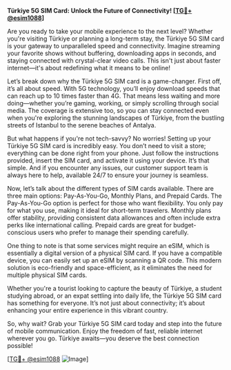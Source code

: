 **Türkiye 5G SIM Card: Unlock the Future of Connectivity! [[TG💪+ @esim1088](https://t.me/s/esim1088)]**

Are you ready to take your mobile experience to the next level? Whether you're visiting Türkiye or planning a long-term stay, the Türkiye 5G SIM card is your gateway to unparalleled speed and connectivity. Imagine streaming your favorite shows without buffering, downloading apps in seconds, and staying connected with crystal-clear video calls. This isn't just about faster internet—it's about redefining what it means to be online!

Let’s break down why the Türkiye 5G SIM card is a game-changer. First off, it’s all about speed. With 5G technology, you’ll enjoy download speeds that can reach up to 10 times faster than 4G. That means less waiting and more doing—whether you’re gaming, working, or simply scrolling through social media. The coverage is extensive too, so you can stay connected even when you're exploring the stunning landscapes of Türkiye, from the bustling streets of Istanbul to the serene beaches of Antalya.

But what happens if you're not tech-savvy? No worries! Setting up your Türkiye 5G SIM card is incredibly easy. You don’t need to visit a store; everything can be done right from your phone. Just follow the instructions provided, insert the SIM card, and activate it using your device. It’s that simple. And if you encounter any issues, our customer support team is always here to help, available 24/7 to ensure your journey is seamless.

Now, let’s talk about the different types of SIM cards available. There are three main options: Pay-As-You-Go, Monthly Plans, and Prepaid Cards. The Pay-As-You-Go option is perfect for those who want flexibility. You only pay for what you use, making it ideal for short-term travelers. Monthly plans offer stability, providing consistent data allowances and often include extra perks like international calling. Prepaid cards are great for budget-conscious users who prefer to manage their spending carefully.

One thing to note is that some services might require an eSIM, which is essentially a digital version of a physical SIM card. If you have a compatible device, you can easily set up an eSIM by scanning a QR code. This modern solution is eco-friendly and space-efficient, as it eliminates the need for multiple physical SIM cards.

Whether you're a tourist looking to capture the beauty of Türkiye, a student studying abroad, or an expat settling into daily life, the Türkiye 5G SIM card has something for everyone. It’s not just about connectivity; it’s about enhancing your entire experience in this vibrant country.

So, why wait? Grab your Türkiye 5G SIM card today and step into the future of mobile communication. Enjoy the freedom of fast, reliable internet wherever you go. Türkiye awaits—you deserve the best connection possible!

[[TG💪+ @esim1088](https://t.me/s/esim1088) ![Image](https://i.postimg.cc/Y0z9fWf4/image.png)]